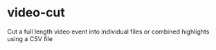 # video-cut
Cut a full length video event into individual files or combined highlights using a CSV file
